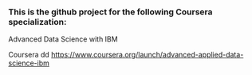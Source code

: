### This is the github project for the following Coursera specialization:

Advanced Data Science with IBM

Coursera
dd
https://www.coursera.org/launch/advanced-applied-data-science-ibm
